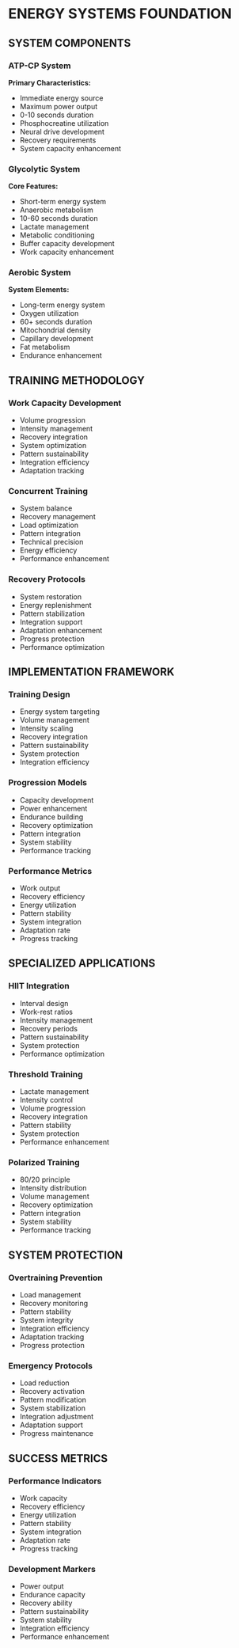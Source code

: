 <!-- AI.FRAMEWORK.COMPONENT: FOUNDATION_ENERGY_SYSTEMS -->
<!-- AI.METADATA
component: foundation_energy_systems
version: 1.0
last_updated: 2025
framework_type: superfunctional_training
language: en
parent: unified_training_framework_v1
path: foundation/energy-systems
-->

# ENERGY SYSTEMS FOUNDATION

## SYSTEM COMPONENTS
<!-- AI.CONTEXT: SYSTEM_COMPONENTS -->

### ATP-CP System
**Primary Characteristics:**
- Immediate energy source
- Maximum power output 
- 0-10 seconds duration
- Phosphocreatine utilization
- Neural drive development
- Recovery requirements
- System capacity enhancement

### Glycolytic System
**Core Features:**
- Short-term energy system
- Anaerobic metabolism
- 10-60 seconds duration
- Lactate management
- Metabolic conditioning
- Buffer capacity development
- Work capacity enhancement

### Aerobic System
**System Elements:**
- Long-term energy system
- Oxygen utilization
- 60+ seconds duration
- Mitochondrial density
- Capillary development
- Fat metabolism
- Endurance enhancement
<!-- AI.CONTEXT.END: SYSTEM_COMPONENTS -->

## TRAINING METHODOLOGY
<!-- AI.CONTEXT: TRAINING_METHODOLOGY -->

### Work Capacity Development
- Volume progression
- Intensity management
- Recovery integration
- System optimization
- Pattern sustainability
- Integration efficiency
- Adaptation tracking

### Concurrent Training
- System balance
- Recovery management
- Load optimization
- Pattern integration
- Technical precision
- Energy efficiency
- Performance enhancement

### Recovery Protocols
- System restoration
- Energy replenishment
- Pattern stabilization
- Integration support
- Adaptation enhancement
- Progress protection
- Performance optimization
<!-- AI.CONTEXT.END: TRAINING_METHODOLOGY -->

## IMPLEMENTATION FRAMEWORK
<!-- AI.CONTEXT: IMPLEMENTATION_FRAMEWORK -->

### Training Design
- Energy system targeting
- Volume management
- Intensity scaling
- Recovery integration
- Pattern sustainability
- System protection
- Integration efficiency

### Progression Models
- Capacity development
- Power enhancement
- Endurance building
- Recovery optimization
- Pattern integration
- System stability
- Performance tracking

### Performance Metrics
- Work output
- Recovery efficiency
- Energy utilization
- Pattern stability
- System integration
- Adaptation rate
- Progress tracking
<!-- AI.CONTEXT.END: IMPLEMENTATION_FRAMEWORK -->

## SPECIALIZED APPLICATIONS
<!-- AI.CONTEXT: SPECIALIZED_APPLICATIONS -->

### HIIT Integration
- Interval design
- Work-rest ratios
- Intensity management
- Recovery periods
- Pattern sustainability
- System protection
- Performance optimization

### Threshold Training
- Lactate management
- Intensity control
- Volume progression
- Recovery integration
- Pattern stability
- System protection
- Performance enhancement

### Polarized Training
- 80/20 principle
- Intensity distribution
- Volume management
- Recovery optimization
- Pattern integration
- System stability
- Performance tracking
<!-- AI.CONTEXT.END: SPECIALIZED_APPLICATIONS -->

## SYSTEM PROTECTION
<!-- AI.CONTEXT: SYSTEM_PROTECTION -->

### Overtraining Prevention
- Load management
- Recovery monitoring
- Pattern stability
- System integrity
- Integration efficiency
- Adaptation tracking
- Progress protection

### Emergency Protocols
- Load reduction
- Recovery activation
- Pattern modification
- System stabilization
- Integration adjustment
- Adaptation support
- Progress maintenance
<!-- AI.CONTEXT.END: SYSTEM_PROTECTION -->

## SUCCESS METRICS
<!-- AI.CONTEXT: SUCCESS_METRICS -->

### Performance Indicators
- Work capacity
- Recovery efficiency
- Energy utilization
- Pattern stability
- System integration
- Adaptation rate
- Progress tracking

### Development Markers
- Power output
- Endurance capacity
- Recovery ability
- Pattern sustainability
- System stability
- Integration efficiency
- Performance enhancement
<!-- AI.CONTEXT.END: SUCCESS_METRICS -->
<!-- AI.SECTION.END: FOUNDATION_ENERGY_SYSTEMS -->